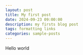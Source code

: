 ```yaml
---
layout: post
title: My first post
date: 2024-09-23 09:00:00
description: my firsts blog post
tags: formatting links
categories: sample-posts
---
```


Hello world
